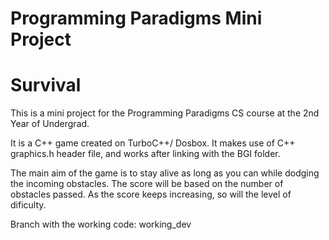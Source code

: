 # Programming Paradigms Mini Project

# Survival

This is a mini project for the Programming Paradigms CS course at the 2nd Year of Undergrad.

It is a C++ game created on TurboC++/ Dosbox. It makes use of C++ graphics.h header file, and works after linking with the BGI folder.

The main aim of the game is to stay alive as long as you can while dodging the incoming obstacles. The score will be based on the number of obstacles passed. As the score keeps increasing, so will the level of dificulty.

Branch with the working code: working_dev
